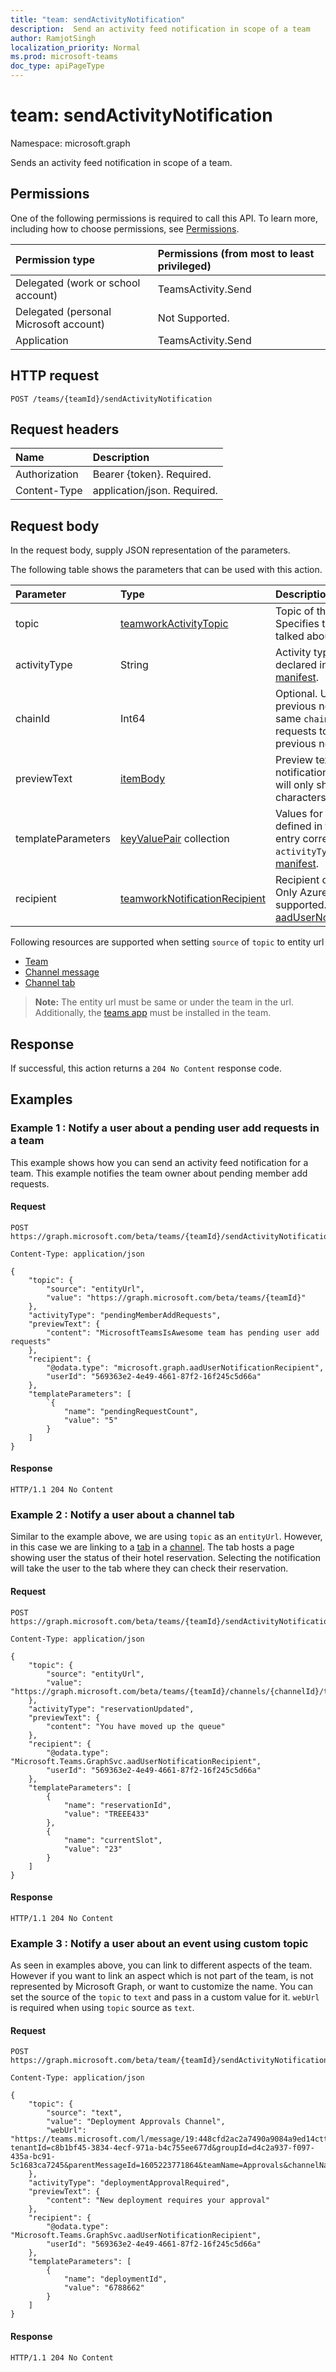 ```yaml
---
title: "team: sendActivityNotification"
description:  Send an activity feed notification in scope of a team
author: RamjotSingh
localization_priority: Normal
ms.prod: microsoft-teams
doc_type: apiPageType
---
```


# team: sendActivityNotification
Namespace: microsoft.graph

Sends an activity feed notification in scope of a team.

## Permissions
One of the following permissions is required to call this API. To learn more, including how to choose permissions, see [Permissions](/graph/permissions-reference).

|Permission type|Permissions (from most to least privileged)|
|:---|:---|
|Delegated (work or school account)|TeamsActivity.Send|
|Delegated (personal Microsoft account)|Not Supported.|
|Application|TeamsActivity.Send|

## HTTP request

<!-- {
  "blockType": "ignored"
}
-->
``` http
POST /teams/{teamId}/sendActivityNotification
```

## Request headers
|Name|Description|
|:---|:---|
|Authorization|Bearer {token}. Required.|
|Content-Type|application/json. Required.|

## Request body
In the request body, supply JSON representation of the parameters.

The following table shows the parameters that can be used with this action.

|Parameter|Type|Description|
|:---|:---|:---|
|topic|[teamworkActivityTopic](../resources/teamworkactivitytopic.md)|Topic of the notification. Specifies the resource being talked about.|
|activityType|String|Activity type. This must be declared in the [Teams app manifest](/microsoftteams/platform/overview).|
|chainId|Int64|Optional. Used to override a previous notification. Use the same `chainId` in subsequent requests to override the previous notification.|
|previewText|[itemBody](../resources/itembody.md)|Preview text for the notification. Microsoft Teams will only show first 150 characters.|
|templateParameters|[keyValuePair](../resources/keyvaluepair.md) collection|Values for template variables defined in the activity feed entry corresponding to `activityType` in [Teams app manifest](/microsoftteams/platform/overview).|
|recipient|[teamworkNotificationRecipient](../resources/teamworknotificationrecipient.md)|Recipient of the notification. Only AzureAD users are supported. See also [aadUserNotificationRecipient](../resources/aadusernotificationrecipient.md). |

Following resources are supported when setting `source` of `topic` to entity url

- [Team](../resources/team.md)
- [Channel message](../resources/chatmessage.md)
- [Channel tab](../resources/teamstab.md)

> **Note:** The entity url must be same or under the team in the url. Additionally, the [teams app](/microsoftteams/platform/overview) must be installed in the team.

## Response

If successful, this action returns a `204 No Content` response code.

## Examples

### Example 1 : Notify a user about a pending user add requests in a team

This example shows how you can send an activity feed notification for a team. This example notifies the team owner about pending member add requests.

#### Request
<!-- {
  "blockType": "request",
  "name": "team_sendactivitynotification"
}
-->
``` http
POST https://graph.microsoft.com/beta/teams/{teamId}/sendActivityNotification

Content-Type: application/json

{
    "topic": {
        "source": "entityUrl",
        "value": "https://graph.microsoft.com/beta/teams/{teamId}"
    },
    "activityType": "pendingMemberAddRequests",
    "previewText": {
        "content": "MicrosoftTeamsIsAwesome team has pending user add requests"
    },
    "recipient": {
        "@odata.type": "microsoft.graph.aadUserNotificationRecipient",
        "userId": "569363e2-4e49-4661-87f2-16f245c5d66a"
    },
    "templateParameters": [
        `{
            "name": "pendingRequestCount",
            "value": "5"
        }
    ] 
}
```

#### Response
<!-- {
  "blockType": "response",
  "truncated": false
}
-->
``` http
HTTP/1.1 204 No Content
```

### Example 2 : Notify a user about a channel tab

Similar to the example above, we are using `topic` as an `entityUrl`. However, in this case we are linking to a [tab](../resources/teamstab.md) in a [channel](../resources/channel.md).
The tab hosts a page showing user the status of their hotel reservation. Selecting the notification will take the user to the tab where they can check their reservation.

#### Request
<!-- {
  "blockType": "request",
  "name": "team_sendactivitynotification"
}
-->
``` http
POST https://graph.microsoft.com/beta/teams/{teamId}/sendActivityNotification

Content-Type: application/json

{
    "topic": {
        "source": "entityUrl",
        "value": "https://graph.microsoft.com/beta/teams/{teamId}/channels/{channelId}/tabs/{tabId}"
    },
    "activityType": "reservationUpdated",
    "previewText": {
        "content": "You have moved up the queue"
    },
    "recipient": {
        "@odata.type": "Microsoft.Teams.GraphSvc.aadUserNotificationRecipient",
        "userId": "569363e2-4e49-4661-87f2-16f245c5d66a"
    },
    "templateParameters": [
        {
            "name": "reservationId",
            "value": "TREEE433"
        },
        {
            "name": "currentSlot",
            "value": "23"
        }
    ]
}
```

#### Response
<!-- {
  "blockType": "response",
  "truncated": false
}
-->
``` http
HTTP/1.1 204 No Content
```

### Example 3 : Notify a user about an event using custom topic

As seen in examples above, you can link to different aspects of the team. However if you want to link an aspect which is not part of the team, is not represented by Microsoft Graph, or want to customize the name. You can
set the source of the `topic` to `text` and pass in a custom value for it. `webUrl` is required when using `topic` source as `text`.

#### Request
<!-- {
  "blockType": "request",
  "name": "team_sendactivitynotification"
}
-->
``` http
POST https://graph.microsoft.com/beta/team/{teamId}/sendActivityNotification

Content-Type: application/json

{
    "topic": {
        "source": "text",
        "value": "Deployment Approvals Channel",
        "webUrl": "https://teams.microsoft.com/l/message/19:448cfd2ac2a7490a9084a9ed14cttr78c@thread.skype/1605223780000?tenantId=c8b1bf45-3834-4ecf-971a-b4c755ee677d&groupId=d4c2a937-f097-435a-bc91-5c1683ca7245&parentMessageId=1605223771864&teamName=Approvals&channelName=Azure%20DevOps&createdTime=1605223780000"
    },
    "activityType": "deploymentApprovalRequired",
    "previewText": {
        "content": "New deployment requires your approval"
    },
    "recipient": {
        "@odata.type": "Microsoft.Teams.GraphSvc.aadUserNotificationRecipient",
        "userId": "569363e2-4e49-4661-87f2-16f245c5d66a"
    },
    "templateParameters": [
        {
            "name": "deploymentId",
            "value": "6788662"
        }
    ]
}
```

#### Response
<!-- {
  "blockType": "response",
  "truncated": false
}
-->
``` http
HTTP/1.1 204 No Content
```
